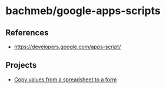 # bachmeb/google-apps-scripts

## References
* https://developers.google.com/apps-script/

## Projects
* [Copy values from a spreadsheet to a form](./projects/p1)
